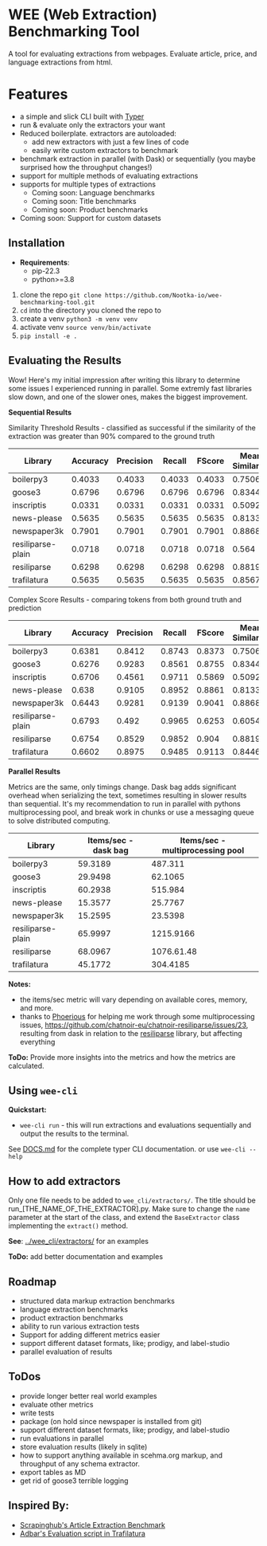# WEE (Web Extraction) Benchmarking Tool
A tool for evaluating extractions from webpages. Evaluate article, price, and language extractions from html.

# Features
- a simple and slick CLI built with [Typer](https://typer.tiangolo.com/)
- run & evaluate only the extractors your want
- Reduced boilerplate. extractors are autoloaded:
  - add new extractors with just a few lines of code
  - easily write custom extractors to benchmark
- benchmark extraction in parallel (with Dask) or sequentially (you maybe surprised how the throughput changes!)
- support for multiple methods of evaluating extractions
- supports for multiple types of extractions
  - Coming soon: Language benchmarks
  - Coming soon: Title benchmarks
  - Coming soon: Product benchmarks
- Coming soon: Support for custom datasets

## Installation
- **Requirements**:
  - pip-22.3 
  - python>=3.8
1) clone the repo `git clone https://github.com/Nootka-io/wee-benchmarking-tool.git`
2) `cd` into the directory you cloned the repo to
3) create a venv `python3 -m venv venv`
4) activate venv `source venv/bin/activate`
5) `pip install -e .`

## Evaluating the Results
Wow! Here's my initial impression after writing this library to determine some issues I experienced running in parallel. Some extremly fast libraries slow down, and one of the slower ones, makes the biggest improvement. 

**Sequential Results**

Similarity Threshold Results - classified as successful if the similarity of the extraction was greater than 90% compared to 
the ground truth

| Library           | Accuracy | Precision | Recall | FScore | Mean Similarity | Items/sec |
|-------------------|----------|-----------|--------|--------|-----------------|-----------| 
| boilerpy3         | 0.4033   | 0.4033    | 0.4033 | 0.4033 | 0.7506          | 59.2786   |
| goose3            | 0.6796   | 0.6796    | 0.6796 | 0.6796 | 0.8344          | 9.817     |
| inscriptis        | 0.0331   | 0.0331    | 0.0331 | 0.0331 | 0.5092          | 73.4007   |
| news-please       | 0.5635   | 0.5635    | 0.5635 | 0.5635 | 0.8133          | 4.8152    |
| newspaper3k       | 0.7901   | 0.7901    | 0.7901 | 0.7901 | 0.8868          | 7.6203    |
| resiliparse-plain | 0.0718   | 0.0718    | 0.0718 | 0.0718 | 0.564           | 812.9227  |
| resiliparse       | 0.6298   | 0.6298    | 0.6298 | 0.6298 | 0.8819          | 514.2251  |
| trafilatura       | 0.5635   | 0.5635    | 0.5635 | 0.5635 | 0.8567          | 22.3564   |

Complex Score Results - comparing tokens from both ground truth and prediction

| Library           | Accuracy | Precision | Recall | FScore | Mean Similarity | Items/sec |
|-------------------|----------|-----------|--------|--------|-----------------|-----------|
| boilerpy3         | 0.6381   | 0.8412    | 0.8743 | 0.8373 | 0.7506          | 60.2163   |
| goose3            | 0.6276   | 0.9283    | 0.8561 | 0.8755 | 0.8344          | 9.919     |
| inscriptis        | 0.6706   | 0.4561    | 0.9711 | 0.5869 | 0.5092          | 75.6116   |
| news-please       | 0.638    | 0.9105    | 0.8952 | 0.8861 | 0.8133          | 4.9255    |
| newspaper3k       | 0.6443   | 0.9281    | 0.9139 | 0.9041 | 0.8868          | 7.6611    |
| resiliparse-plain | 0.6793   | 0.492     | 0.9965 | 0.6253 | 0.6054          | 769.1841  |
| resiliparse       | 0.6754   | 0.8529    | 0.9852 | 0.904  | 0.8819          | 504.2229  |
| trafilatura       | 0.6602   | 0.8975    | 0.9485 | 0.9113 | 0.8446          | 40.0767   |

**Parallel Results**

Metrics are the same, only timings change. Dask bag adds significant overhead when serializing the text, sometimes resulting in slower results than sequential. It's my recommendation to run in parallel with pythons multiprocessing pool, and break work in chunks or use a messaging queue to solve distributed computing.     


| Library           | Items/sec - dask bag | Items/sec - multiprocessing pool |
|-------------------|----------------------|----------------------------------|
| boilerpy3         | 59.3189              | 487.311                          |
| goose3            | 29.9498              | 62.1065                          |
| inscriptis        | 60.2938              | 515.984                          |
| news-please       | 15.3577              | 25.7767                          |
| newspaper3k       | 15.2595              | 23.5398                          |
| resiliparse-plain | 65.9997              | 1215.9166                        |
| resiliparse       | 68.0967              | 1076.61.48                       |
| trafilatura       | 45.1772              | 304.4185                         |

**Notes:**
- the items/sec metric will vary depending on available cores, memory, and more.
- thanks to [Phoerious](https://github.com/phoerious) for helping me work through some multiprocessing issues, https://github.com/chatnoir-eu/chatnoir-resiliparse/issues/23, resulting from dask in relation to the [resiliparse](https://github.com/chatnoir-eu/chatnoir-resiliparse) library, but affecting everything

**ToDo:** Provide more insights into the metrics and how the metrics are calculated. 


## Using `wee-cli`

**Quickstart:**
- `wee-cli run` - this will run extractions and evaluations sequentially and output the results to the terminal. 

See [DOCS.md](https://github.com/Nootka-io/wee-benchmarking-tool/blob/main/DOCS.md) for the complete typer CLI documentation. or use `wee-cli --help`

## How to add extractors
Only one file needs to be added to `wee_cli/extractors/`. The title should be run_[THE_NAME_OF_THE_EXTRACTOR].py. Make sure to change the `name` parameter at the start of the class, and extend the `BaseExtractor` class implementing the `extract()` method.

**See**: [../wee_cli/extractors/](https://github.com/Nootka-io/wee-benchmarking-tool/tree/master/wee_cli/extractors/) for an examples

**ToDo:** add better documentation and examples

## Roadmap
- structured data markup extraction benchmarks
- language extraction benchmarks
- product extraction benchmarks
- ability to run various extraction tests
- Support for adding different metrics easier
- support different dataset formats, like; prodigy, and label-studio
- parallel evaluation of results


## ToDos
- provide longer better real world examples 
- evaluate other metrics
- write tests
- package (on hold since newspaper is installed from git)
- support different dataset formats, like; prodigy, and label-studio
- run evaluations in parallel
- store evaluation results (likely in sqlite)
- how to support anything available in scehma.org markup, and throughput of any schema extractor. 
- export tables as MD
- get rid of goose3 terrible logging


## Inspired By:
- [Scrapinghub's Article Extraction Benchmark](https://github.com/scrapinghub/article-extraction-benchmark)
- [Adbar's Evaluation script in Trafilatura](https://github.com/adbar/trafilatura#evaluation-and-alternatives)